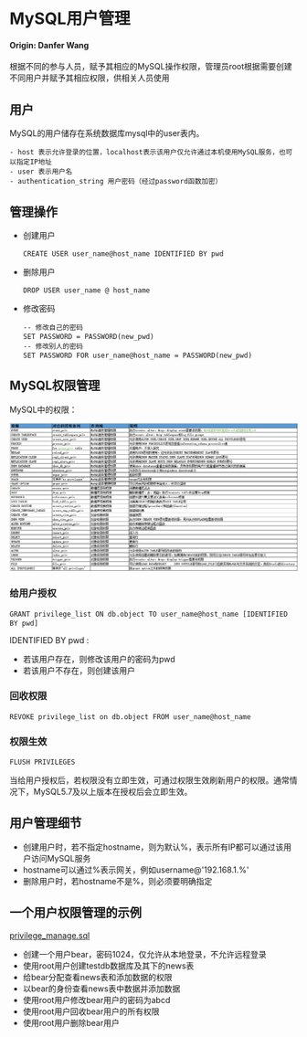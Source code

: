 # MySQL用户管理

#### **Origin: Danfer Wang**

根据不同的参与人员，赋予其相应的MySQL操作权限，管理员root根据需要创建不同用户并赋予其相应权限，供相关人员使用

## 用户

MySQL的用户储存在系统数据库mysql中的user表内。

	- host 表示允许登录的位置，localhost表示该用户仅允许通过本机使用MySQL服务，也可以指定IP地址
	- user 表示用户名
	- authentication_string 用户密码（经过password函数加密）

## 管理操作

- 创建用户

  ```mysql
  CREATE USER user_name@host_name IDENTIFIED BY pwd
  ```

- 删除用户

  ```mysql
  DROP USER user_name @ host_name
  ```

- 修改密码

  ```mysql
  -- 修改自己的密码
  SET PASSWORD = PASSWORD(new_pwd)
  -- 修改别人的密码
  SET PASSWORD FOR user_name@host_name = PASSWORD(new_pwd)
  ```

## MySQL权限管理

MySQL中的权限：

![img](.\assets\3.png)

### 给用户授权

```mysql
GRANT privilege_list ON db.object TO user_name@host_name [IDENTIFIED BY pwd]
```

IDENTIFIED BY pwd :

- 若该用户存在，则修改该用户的密码为pwd
- 若该用户不存在，则创建该用户

### 回收权限

```mysql
REVOKE privilege_list on db.object FROM user_name@host_name
```

### 权限生效

```mysql
FLUSH PRIVILEGES
```

当给用户授权后，若权限没有立即生效，可通过权限生效刷新用户的权限。通常情况下，MySQL5.7及以上版本在授权后会立即生效。

## 用户管理细节

- 创建用户时，若不指定hostname，则为默认%，表示所有IP都可以通过该用户访问MySQL服务
- hostname可以通过%表示网关，例如username@'192.168.1.%'
- 删除用户时，若hostname不是%，则必须要明确指定

## 一个用户权限管理的示例

[privilege_manage.sql](./privilege_manage.sql)

- 创建一个用户bear，密码1024，仅允许从本地登录，不允许远程登录
- 使用root用户创建testdb数据库及其下的news表
- 给bear分配查看news表和添加数据的权限
- 以bear的身份查看news表中数据并添加数据
- 使用root用户修改bear用户的密码为abcd
- 使用root用户回收bear用户的所有权限
- 使用root用户删除bear用户


